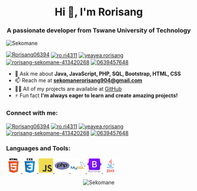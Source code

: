 <h1 align="center">Hi 👋, I'm Rorisang</h1>

<h3 align="center">A passionate developer from Tswane University of Technology</h3>
<p align="left"> <img src="https://komarev.com/ghpvc/?username=Sekomane" alt="Sekomane" /> </p>

<p align="left">
  <a href="https://twitter.com/Rorisang06394" target="blank"><img src="https://img.shields.io/twitter/follow/Rorisang06394?logo=twitter&style=for-the-badge" alt="Rorisang06394" /></a>
  <a href="https://www.instagram.com/ro.ri4311/#" target="blank"><img align="center" src="https://cdn.jsdelivr.net/npm/simple-icons@3.0.1/icons/instagram.svg" alt="ro.ri4311" height="30" width="40" /></a>
  <a href="https://www.facebook.com/yeayea.rorisang?mibextid=ZbWKwL" target="blank"><img align="center" src="https://cdn.jsdelivr.net/npm/simple-icons@3.0.1/icons/facebook.svg" alt="yeayea.rorisang" height="30" width="40" /></a>
  <a href="https://www.linkedin.com/in/rorisang-sekomane-413420268?utm_source=share&utm_campaign=share_via&utm_content=profile&utm_medium=android_app" target="blank"><img align="center" src="https://cdn.jsdelivr.net/npm/simple-icons@3.0.1/icons/linkedin.svg" alt="rorisang-sekomane-413420268" height="30" width="40" /></a>
  <a href="https://wa.me/0639457648" target="blank"><img align="center" src="https://cdn.jsdelivr.net/npm/simple-icons@3.0.1/icons/whatsapp.svg" alt="0639457648" height="30" width="40" /></a>
</p>

- 💬 Ask me about **Java, JavaScript, PHP, SQL, Bootstrap, HTML, CSS**
- 📫 Reach me at **sekomanerorisang904@gmail.com**
- 👨‍💻 All of my projects are available at [GitHub](https://github.com/Sekomane)
- ⚡ Fun fact **I'm always eager to learn and create amazing projects!**

<h3 align="left">Connect with me:</h3>
<p align="left">
  <a href="https://twitter.com/Rorisang06394" target="blank"><img align="center" src="https://cdn.jsdelivr.net/npm/simple-icons@3.0.1/icons/twitter.svg" alt="Rorisang06394" height="30" width="40" /></a>
  <a href="https://www.instagram.com/ro.ri4311/#" target="blank"><img align="center" src="https://cdn.jsdelivr.net/npm/simple-icons@3.0.1/icons/instagram.svg" alt="ro.ri4311" height="30" width="40" /></a>
  <a href="https://www.facebook.com/yeayea.rorisang?mibextid=ZbWKwL" target="blank"><img align="center" src="https://cdn.jsdelivr.net/npm/simple-icons@3.0.1/icons/facebook.svg" alt="yeayea.rorisang" height="30" width="40" /></a>
  <a href="https://www.linkedin.com/in/rorisang-sekomane-413420268?utm_source=share&utm_campaign=share_via&utm_content=profile&utm_medium=android_app" target="blank"><img align="center" src="https://cdn.jsdelivr.net/npm/simple-icons@3.0.1/icons/linkedin.svg" alt="rorisang-sekomane-413420268" height="30" width="40" /></a>
  <a href="https://wa.me/0639457648" target="blank"><img align="center" src="https://cdn.jsdelivr.net/npm/simple-icons@3.0.1/icons/whatsapp.svg" alt="0639457648" height="30" width="40" /></a>
</p>

<h3 align="left">Languages and Tools:</h3>
<p align="left">
  <a href="https://www.w3.org/html/" target="_blank"> <img src="https://raw.githubusercontent.com/devicons/devicon/master/icons/html5/html5-original-wordmark.svg" alt="html5" width="40" height="40"/> </a>
  <a href="https://www.w3schools.com/css/" target="_blank"> <img src="https://raw.githubusercontent.com/devicons/devicon/master/icons/css3/css3-original-wordmark.svg" alt="css3" width="40" height="40"/> </a>
  <a href="https://developer.mozilla.org/en-US/docs/Web/JavaScript" target="_blank"> <img src="https://raw.githubusercontent.com/devicons/devicon/master/icons/javascript/javascript-original.svg" alt="javascript" width="40" height="40"/> </a>
  <a href="https://www.php.net/" target="_blank"> <img src="https://raw.githubusercontent.com/devicons/devicon/master/icons/php/php-original.svg" alt="php" width="40" height="40"/> </a>
  <a href="https://www.mysql.com/" target="_blank"> <img src="https://raw.githubusercontent.com/devicons/devicon/master/icons/mysql/mysql-original-wordmark.svg" alt="mysql" width="40" height="40"/> </a>
  <a href="https://getbootstrap.com/" target="_blank"> <img src="https://raw.githubusercontent.com/devicons/devicon/master/icons/bootstrap/bootstrap-original-wordmark.svg" alt="bootstrap" width="40" height="40"/> </a>
  <a href="https://www.java.com/" target="_blank"> <img src="https://raw.githubusercontent.com/devicons/devicon/master/icons/java/java-original-wordmark.svg" alt="java" width="40" height="40"/> </a>
</p>

<p align="center"> <img src="https://github-readme-stats.vercel.app/api?username=Sekomane&show_icons=true&count_private=true&hide_title=true" alt="Sekomane" /> </p>
